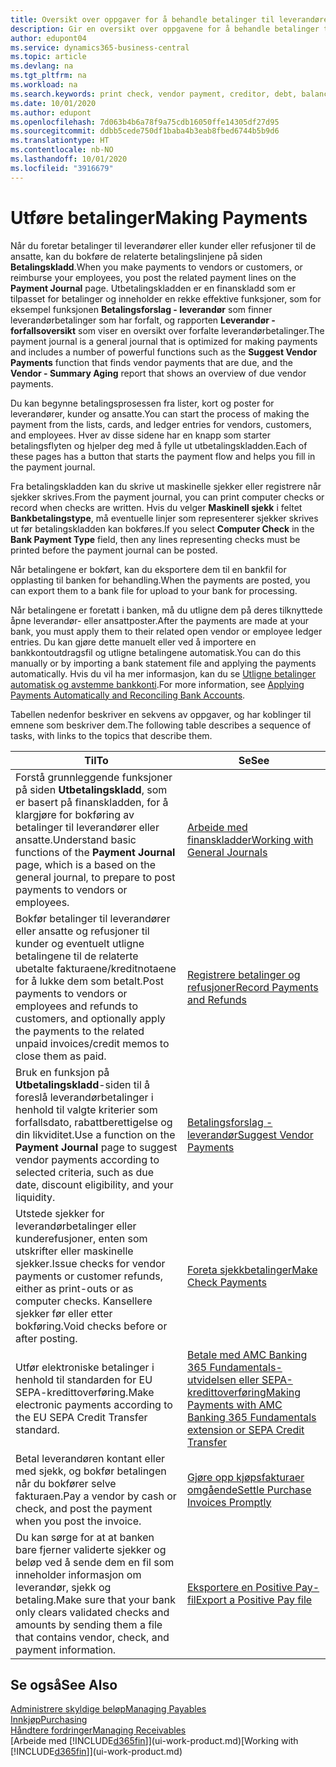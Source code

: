 ```yaml
---
title: Oversikt over oppgaver for å behandle betalinger til leverandører | Microsoft-dokumentasjon
description: Gir en oversikt over oppgavene for å behandle betalinger til leverandører eller kreditorer, inkludert bokføring av betalingslinjene og oversikt over forfalt saldo.
author: edupont04
ms.service: dynamics365-business-central
ms.topic: article
ms.devlang: na
ms.tgt_pltfrm: na
ms.workload: na
ms.search.keywords: print check, vendor payment, creditor, debt, balance due, AP
ms.date: 10/01/2020
ms.author: edupont
ms.openlocfilehash: 7d063b4b6a78f9a75cdb16050ffe14305df27d95
ms.sourcegitcommit: ddbb5cede750df1baba4b3eab8fbed6744b5b9d6
ms.translationtype: HT
ms.contentlocale: nb-NO
ms.lasthandoff: 10/01/2020
ms.locfileid: "3916679"
---
```

# <a name="making-payments"></a><span data-ttu-id="80467-103">Utføre betalinger</span><span class="sxs-lookup"><span data-stu-id="80467-103">Making Payments</span></span>

<span data-ttu-id="80467-104">Når du foretar betalinger til leverandører eller kunder eller refusjoner til de ansatte, kan du bokføre de relaterte betalingslinjene på siden **Betalingskladd**.</span><span class="sxs-lookup"><span data-stu-id="80467-104">When you make payments to vendors or customers, or reimburse your employees, you post the related payment lines on the **Payment Journal** page.</span></span> <span data-ttu-id="80467-105">Utbetalingskladden er en finanskladd som er tilpasset for betalinger og inneholder en rekke effektive funksjoner, som for eksempel funksjonen **Betalingsforslag - leverandør** som finner leverandørbetalinger som har forfalt, og rapporten **Leverandør - forfallsoversikt** som viser en oversikt over forfalte leverandørbetalinger.</span><span class="sxs-lookup"><span data-stu-id="80467-105">The payment journal is a general journal that is optimized for making payments and includes a number of powerful functions such as the **Suggest Vendor Payments** function that finds vendor payments that are due, and the **Vendor - Summary Aging** report that shows an overview of due vendor payments.</span></span>  

<span data-ttu-id="80467-106">Du kan begynne betalingsprosessen fra lister, kort og poster for leverandører, kunder og ansatte.</span><span class="sxs-lookup"><span data-stu-id="80467-106">You can start the process of making the payment from the lists, cards, and ledger entries for vendors, customers, and employees.</span></span> <span data-ttu-id="80467-107">Hver av disse sidene har en knapp som starter betalingsflyten og hjelper deg med å fylle ut utbetalingskladden.</span><span class="sxs-lookup"><span data-stu-id="80467-107">Each of these pages has a button that starts the payment flow and helps you fill in the payment journal.</span></span>  

<span data-ttu-id="80467-108">Fra betalingskladden kan du skrive ut maskinelle sjekker eller registrere når sjekker skrives.</span><span class="sxs-lookup"><span data-stu-id="80467-108">From the payment journal, you can print computer checks or record when checks are written.</span></span> <span data-ttu-id="80467-109">Hvis du velger **Maskinell sjekk** i feltet **Bankbetalingstype**, må eventuelle linjer som representerer sjekker skrives ut før betalingskladden kan bokføres.</span><span class="sxs-lookup"><span data-stu-id="80467-109">If you select **Computer Check** in the **Bank Payment Type** field, then any lines representing checks must be printed before the payment journal can be posted.</span></span>

<span data-ttu-id="80467-110">Når betalingene er bokført, kan du eksportere dem til en bankfil for opplasting til banken for behandling.</span><span class="sxs-lookup"><span data-stu-id="80467-110">When the payments are posted, you can export them to a bank file for upload to your bank for processing.</span></span>

<span data-ttu-id="80467-111">Når betalingene er foretatt i banken, må du utligne dem på deres tilknyttede åpne leverandør- eller ansattposter.</span><span class="sxs-lookup"><span data-stu-id="80467-111">After the payments are made at your bank, you must apply them to their related open vendor or employee ledger entries.</span></span> <span data-ttu-id="80467-112">Du kan gjøre dette manuelt eller ved å importere en bankkontoutdragsfil og utligne betalingene automatisk.</span><span class="sxs-lookup"><span data-stu-id="80467-112">You can do this manually or by importing a bank statement file and applying the payments automatically.</span></span> <span data-ttu-id="80467-113">Hvis du vil ha mer informasjon, kan du se [Utligne betalinger automatisk og avstemme bankkonti](receivables-apply-payments-auto-reconcile-bank-accounts.md).</span><span class="sxs-lookup"><span data-stu-id="80467-113">For more information, see [Applying Payments Automatically and Reconciling Bank Accounts](receivables-apply-payments-auto-reconcile-bank-accounts.md).</span></span>

<span data-ttu-id="80467-114">Tabellen nedenfor beskriver en sekvens av oppgaver, og har koblinger til emnene som beskriver dem.</span><span class="sxs-lookup"><span data-stu-id="80467-114">The following table describes a sequence of tasks, with links to the topics that describe them.</span></span>

| <span data-ttu-id="80467-115">Til</span><span class="sxs-lookup"><span data-stu-id="80467-115">To</span></span> | <span data-ttu-id="80467-116">Se</span><span class="sxs-lookup"><span data-stu-id="80467-116">See</span></span> |
| --- | --- |
|<span data-ttu-id="80467-117">Forstå grunnleggende funksjoner på siden **Utbetalingskladd**, som er basert på finanskladden, for å klargjøre for bokføring av betalinger til leverandører eller ansatte.</span><span class="sxs-lookup"><span data-stu-id="80467-117">Understand basic functions of the **Payment Journal** page, which is a based on the general journal, to prepare to post payments to vendors or employees.</span></span>|[<span data-ttu-id="80467-118">Arbeide med finanskladder</span><span class="sxs-lookup"><span data-stu-id="80467-118">Working with General Journals</span></span>](ui-work-general-journals.md)|
|<span data-ttu-id="80467-119">Bokfør betalinger til leverandører eller ansatte og refusjoner til kunder og eventuelt utligne betalingene til de relaterte ubetalte fakturaene/kreditnotaene for å lukke dem som betalt.</span><span class="sxs-lookup"><span data-stu-id="80467-119">Post payments to vendors or employees and refunds to customers, and optionally apply the payments to the related unpaid invoices/credit memos to close them as paid.</span></span>|[<span data-ttu-id="80467-120">Registrere betalinger og refusjoner</span><span class="sxs-lookup"><span data-stu-id="80467-120">Record Payments and Refunds</span></span>](payables-how-post-payments-refunds.md)|
| <span data-ttu-id="80467-121">Bruk en funksjon på **Utbetalingskladd**-siden til å foreslå leverandørbetalinger i henhold til valgte kriterier som forfallsdato, rabattberettigelse og din likviditet.</span><span class="sxs-lookup"><span data-stu-id="80467-121">Use a function on the **Payment Journal** page to suggest vendor payments according to selected criteria, such as due date, discount eligibility, and your liquidity.</span></span> |[<span data-ttu-id="80467-122">Betalingsforslag - leverandør</span><span class="sxs-lookup"><span data-stu-id="80467-122">Suggest Vendor Payments</span></span>](payables-how-suggest-vendor-payments.md) |
| <span data-ttu-id="80467-123">Utstede sjekker for leverandørbetalinger eller kunderefusjoner, enten som utskrifter eller maskinelle sjekker.</span><span class="sxs-lookup"><span data-stu-id="80467-123">Issue checks for vendor payments or customer refunds, either as print-outs or as computer checks.</span></span> <span data-ttu-id="80467-124">Kansellere sjekker før eller etter bokføring.</span><span class="sxs-lookup"><span data-stu-id="80467-124">Void checks before or after posting.</span></span> |[<span data-ttu-id="80467-125">Foreta sjekkbetalinger</span><span class="sxs-lookup"><span data-stu-id="80467-125">Make Check Payments</span></span>](payables-how-work-checks.md) |
|<span data-ttu-id="80467-126">Utfør elektroniske betalinger i henhold til standarden for EU SEPA-kredittoverføring.</span><span class="sxs-lookup"><span data-stu-id="80467-126">Make electronic payments according to the EU SEPA Credit Transfer standard.</span></span>|[<span data-ttu-id="80467-127">Betale med AMC Banking 365 Fundamentals-utvidelsen eller SEPA-kredittoverføring</span><span class="sxs-lookup"><span data-stu-id="80467-127">Making Payments with AMC Banking 365 Fundamentals extension or SEPA Credit Transfer</span></span>](finance-make-payments-with-bank-data-conversion-service-or-sepa-credit-transfer.md)|
| <span data-ttu-id="80467-128">Betal leverandøren kontant eller med sjekk, og bokfør betalingen når du bokfører selve fakturaen.</span><span class="sxs-lookup"><span data-stu-id="80467-128">Pay a vendor by cash or check, and post the payment when you post the invoice.</span></span> |[<span data-ttu-id="80467-129">Gjøre opp kjøpsfakturaer omgående</span><span class="sxs-lookup"><span data-stu-id="80467-129">Settle Purchase Invoices Promptly</span></span>](finance-how-to-settle-purchase-invoices-promptly.md) |
| <span data-ttu-id="80467-130">Du kan sørge for at at banken bare fjerner validerte sjekker og beløp ved å sende dem en fil som inneholder informasjon om leverandør, sjekk og betaling.</span><span class="sxs-lookup"><span data-stu-id="80467-130">Make sure that your bank only clears validated checks and amounts by sending them a file that contains vendor, check, and payment information.</span></span> |[<span data-ttu-id="80467-131">Eksportere en Positive Pay-fil</span><span class="sxs-lookup"><span data-stu-id="80467-131">Export a Positive Pay file</span></span>](finance-how-positive-pay.md) |

## <a name="see-also"></a><span data-ttu-id="80467-132">Se også</span><span class="sxs-lookup"><span data-stu-id="80467-132">See Also</span></span>
[<span data-ttu-id="80467-133">Administrere skyldige beløp</span><span class="sxs-lookup"><span data-stu-id="80467-133">Managing Payables</span></span>](payables-manage-payables.md)  
[<span data-ttu-id="80467-134">Innkjøp</span><span class="sxs-lookup"><span data-stu-id="80467-134">Purchasing</span></span>](purchasing-manage-purchasing.md)  
[<span data-ttu-id="80467-135">Håndtere fordringer</span><span class="sxs-lookup"><span data-stu-id="80467-135">Managing Receivables</span></span>](receivables-manage-receivables.md)  
<span data-ttu-id="80467-136">[Arbeide med [!INCLUDE[d365fin](includes/d365fin_md.md)]](ui-work-product.md)</span><span class="sxs-lookup"><span data-stu-id="80467-136">[Working with [!INCLUDE[d365fin](includes/d365fin_md.md)]](ui-work-product.md)</span></span>  
